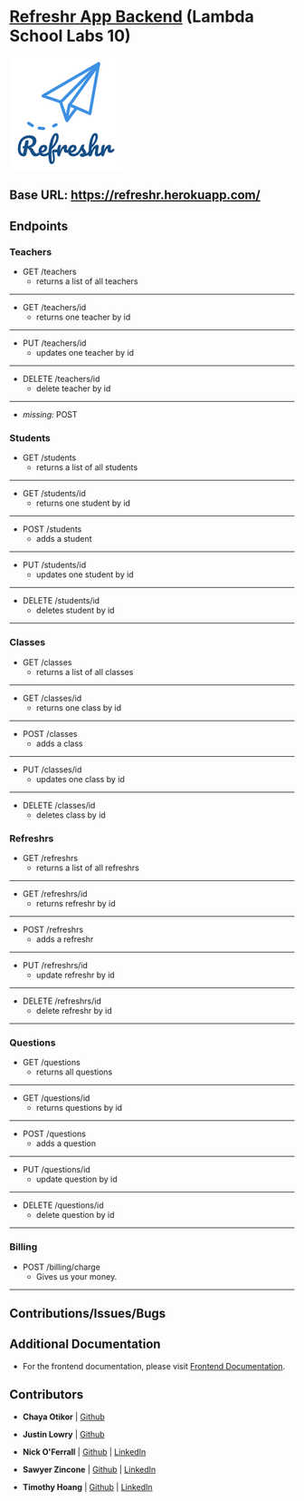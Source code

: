 # [Refreshr App Backend](https://refreshr.herokuapp.com) (Lambda School Labs 10)

![Refreshr Logo](./client/logo.png "Refresh your mind")

## Base URL: https://refreshr.herokuapp.com/

## Endpoints
### Teachers
* GET /teachers
  * returns a list of all teachers

---
* GET /teachers/id
  * returns one teacher by id

---
* PUT /teachers/id
  * updates one teacher by id

---
* DELETE /teachers/id
  * delete teacher by id

---
* _missing:_ POST

### Students
* GET /students
  * returns a list of all students

---
* GET /students/id
  * returns one student by id

---
* POST /students
  * adds a student

---
* PUT /students/id
  * updates one student by id

---
* DELETE /students/id
  * deletes student by id

---
### Classes
* GET /classes
  * returns a list of all classes

---
* GET /classes/id
  * returns one class by id

---
* POST /classes
  * adds a class

---
* PUT /classes/id
  * updates one class by id

---
* DELETE /classes/id
  * deletes class by id

### Refreshrs
* GET /refreshrs
  * returns a list of all refreshrs

---
* GET /refreshrs/id
  * returns refreshr by id

---
* POST /refreshrs
  * adds a refreshr

---
* PUT /refreshrs/id
  * update refreshr by id

---
* DELETE /refreshrs/id
  * delete refreshr by id

---
### Questions
* GET /questions
  * returns all questions

---
* GET /questions/id
  * returns questions by id

---
* POST /questions
  * adds a question

---
* PUT /questions/id
  * update question by id

---
* DELETE /questions/id
  * delete question by id

---
### Billing
* POST /billing/charge
  * Gives us your money.

---
## Contributions/Issues/Bugs

## Additional Documentation

- For the frontend documentation, please visit [Frontend Documentation]().

## Contributors

- **Chaya Otikor** | [Github](https://github.com/cotikor)

- **Justin Lowry** | [Github](https://github.com/dividedsky)

- **Nick O'Ferrall** | [Github](https://github.com/nickoferrall) | [LinkedIn](https://www.linkedin.com/in/nickoferrall/)

- **Sawyer Zincone** | [Github](https://github.com/szincone) | [LinkedIn](https://www.linkedin.com/in/szincone/)

- **Timothy Hoang** | [Github](https://github.com/timh1203) | [LinkedIn](https://www.linkedin.com/in/timothyhoang/)
